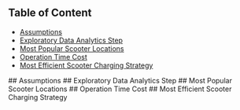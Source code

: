 ## Table of Content
- [Assumptions](#assumptions)
- [Exploratory Data Analytics Step](#exploration)
- [Most Popular Scooter Locations](#location)
- [Operation Time Cost](#cost)
- [Most Efficient Scooter Charging Strategy](#charging-strategy)

<a name="assumptions" />
## Assumptions


<a name="exploration" />
## Exploratory Data Analytics Step


<a name="location" />
## Most Popular Scooter Locations


<a name="cost" />
## Operation Time Cost


<a name="charging-strategy" />
## Most Efficient Scooter Charging Strategy

